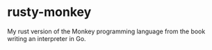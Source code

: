# rusty-monkey
My rust version of the Monkey programming language from the book writing an interpreter in Go.
